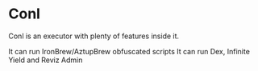 # Conl

Conl is an executor with plenty of features inside it.

It can run IronBrew/AztupBrew obfuscated scripts
It can run Dex, Infinite Yield and Reviz Admin
